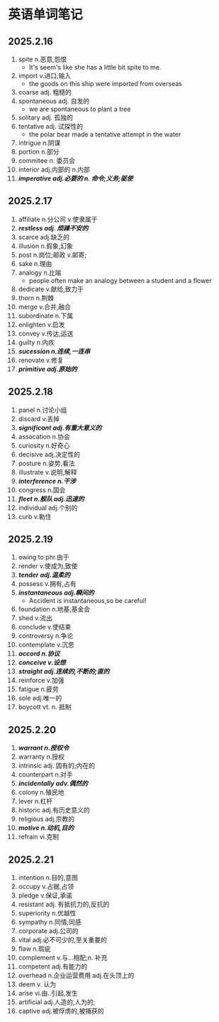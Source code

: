 # 英语单词笔记
## 2025.2.16
1. spite n.恶意,怨恨
   * It's seem's like she has a little bit spite to me.
2. import v.进口,输入
   * the goods on this ship were imported from overseas
3. coarse adj. 粗糙的
4. spontaneous adj. 自发的
   * we are spontaneous to plant a tree
5. solitary adj. 孤独的
6. tentative adj. 试探性的
   * the polar bear made a tentative attempt in the water
7. intrigue n.阴谋
8. portion n.部分
9. commitee n. 委员会
10. interior adj.内部的 n.内部
11. ***imperative adj.必要的 n. 命令;义务;驱使***
## 2025.2.17
1. affiliate n.分公司 v.使隶属于
2. ***restless adj. 烦躁不安的***
3. scarce adj.缺乏的
4. illusion n.假象,幻象
5. post n.岗位;邮政 v.邮寄;
6. sake n.理由
7. analogy n.比喻
   * people often make an analogy between a student and a flower
8. dedicate v.献给,致力于
9. thorn n.荆棘
10. merge v.合并,融合
11. subordinate n.下属
12. enlighten v.启发
13. convey v.传达,运送
14. guilty n.内疚
15. ***sucession n.连续,一连串***
16. renovate v.修复
17. ***primitive adj.原始的***
## 2025.2.18
1. panel n.讨论小组
2. discard v.丢掉
3. ***significant adj.有重大意义的***
4. assocation n.协会
5. curiosity n.好奇心
6. decisive adj.决定性的
7. posture n.姿势,看法
8. illustrate v.说明,解释
9. ***interference n.干涉***
10. congress n.国会
11. ***fleet n.舰队 adj.迅速的***
12. individual adj.个别的
13. curb v.勒住 
## 2025.2.19
1. owing to phr.由于
2. render v.使成为,致使
3. ***tender adj.温柔的***
4. possess v.拥有,占有
5. ***instantaneous adj.瞬间的***
   * Accident is instantaneous,so be careful!
6. foundation n.地基,基金会
7. shed v.流出
8. conclude v.使结束
9. controversy n.争论
10. contemplate v.沉思
11. ***accord n.协议***
12. ***conceive v.设想***
13. ***straight adj.连续的,不断的;直的***
14. reinforce v.加强
15. fatigue n.疲劳
16. sole adj.唯一的
17. boycott vt. n. 抵制
## 2025.2.20
1. ***warrant n.授权令***
2. warranty n.授权
3. intrinsic adj. 固有的;内在的
4. counterpart n.对手
5. ***incidentally adv.偶然的***
6. colony n.殖民地
7. lever n.杠杆
8. historic adj.有历史意义的
9. religious adj.宗教的
10. ***motive n.动机,目的***
11. refrain vi.克制
## 2025.2.21
1. intention n.目的,意图
2. occupy v.占据,占领
3. pledge v.保证,承诺
4. resistant adj. 有抵抗力的,反抗的
5. superiority n.优越性
6. sympathy n.同情;同感
7. corporate adj.公司的
8. vital adj.必不可少的,至关重要的
9. flaw n.瑕疵
10. complement v.与...相配;n. 补充
11. competent adj.有能力的
12. overhead n.企业运营费用 adj.在头顶上的
13. deem v. 认为
14. arise vi.由..引起,发生
15. artificial adj.人造的,人为的;
16. captive adj.被俘虏的,被捕获的